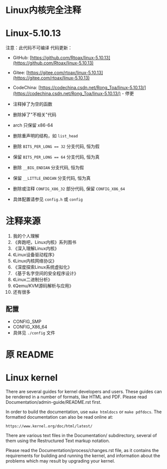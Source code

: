 Linux内核完全注释
=================

# Linux-5.10.13

注意：此代码不可编译
代码更新：

* GitHub: [https://github.com/Rtoax/linux-5.10.13](https://github.com/Rtoax/linux-5.10.13)
* Gitee: [https://gitee.com/rtoax/linux-5.10.13](https://gitee.com/rtoax/linux-5.10.13)
* CodeChina: [https://codechina.csdn.net/Rong_Toa/linux-5.10.13/](https://codechina.csdn.net/Rong_Toa/linux-5.10.13/) - 停更



* 注释掉了为空的函数
* 删除掉了"不相关"代码
* arch 只保留 x86-64
* 删除重声明的结构，如 `list_head`
* 删除 `BITS_PER_LONG == 32` 分支代码, 恒为假
* 保留 `BITS_PER_LONG == 64` 分支代码, 恒为真
* 删除 `__BIG_ENDIAN` 分支代码, 恒为假
* 保留 `__LITTLE_ENDIAN` 分支代码, 恒为真
* 删除或注释 `CONFIG_X86_32` 部分代码, 保留 `CONFIG_X86_64`
* 具体配置请参见 `config.h` 或 `config`

# 注释来源

1. 我的个人理解
2. 《奔跑吧，Linux内核》系列图书
3. 《深入理解Linux内核》
4. 《Linux设备驱动程序》
5. 《Linux内核网络协议》
6. 《深度探索Linux系统虚拟化》
7. 《基于名字空间的安全程序设计》
8. 《Linux二进制分析》
9. 《Qemu/KVM源码解析与应用》
10. 还有很多


## 配置

* CONFIG_SMP
* CONFIG_X86_64
* 具体见 `./config` 文件

# 原 README

Linux kernel
============

There are several guides for kernel developers and users. These guides can
be rendered in a number of formats, like HTML and PDF. Please read
Documentation/admin-guide/README.rst first.

In order to build the documentation, use ``make htmldocs`` or
``make pdfdocs``.  The formatted documentation can also be read online at:

    https://www.kernel.org/doc/html/latest/

There are various text files in the Documentation/ subdirectory,
several of them using the Restructured Text markup notation.

Please read the Documentation/process/changes.rst file, as it contains the
requirements for building and running the kernel, and information about
the problems which may result by upgrading your kernel.
